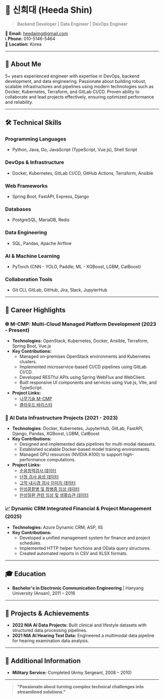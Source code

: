 

# 👋 신희대 (Heeda Shin)

>  Backend Developer | Data Engineer | DevOps Engineer 

📧 **Email:** heedaimg@gmail.com  
📞 **Phone:** 010-5146-5464  
📍 **Location:** Korea  

---

## 🚀 About Me

5+ years experienced engineer with expertise in DevOps, backend development, and data engineering. Passionate about building robust, scalable infrastructures and pipelines using modern technologies such as Docker, Kubernetes, Terraform, and GitLab CI/CD. Proven ability to collaborate and lead projects effectively, ensuring optimized performance and reliability.

---

## 🛠️ Technical Skills

### Programming Languages
- Python, Java, Go, JavaScript (TypeScript, Vue.js), Shell Script

### DevOps & Infrastructure
- Docker, Kubernetes, GitLab CI/CD, GitHub Actions, Terraform, Ansible

### Web Frameworks
- Spring Boot, FastAPI, Express, Django

### Databases
- PostgreSQL, MariaDB, Redis

### Data Engineering
- SQL, Pandas, Apache Airflow

### AI & Machine Learning
- PyTorch (CNN - YOLO, Paddle; ML - XGBoost, LGBM, CatBoost)

### Collaboration Tools
- Git CLI, GitLab, GitHub, Jira, Slack, JupyterHub

---

## 💼 Career Highlights

### 🌐 M-CMP: Multi-Cloud Managed Platform Development (2023 - Present)
- **Technologies:** OpenStack, Kubernetes, Docker, Ansible, Terraform, Spring Boot, Vue.js
- **Key Contributions:**
  - Managed on-premises OpenStack environments and Kubernetes clusters.
  - Implemented microservice-based CI/CD pipelines using GitLab CI/CD.
  - Developed RESTful APIs using Spring WebFlux and WebClient.
  - Built responsive UI components and services using Vue.js, Vite, and TypeScript.
- **Project Links:**
  - [나무기술 M-CMP](https://www.namutech.co.kr/solution/cloud/smart-dx/)
  - [클라우드 바리스타](https://cloud-barista.github.io/)   

### 🤖 AI Data Infrastructure Projects (2021 - 2023)
- **Technologies:** Docker, Kubernetes, JupyterHub, GitLab, FastAPI, Django, Pandas, XGBoost, LGBM, CatBoost
- **Key Contributions:**
  - Designed and implemented data pipelines for multi-modal datasets.
  - Established scalable Docker-based model training environments.
  - Managed GPU resources (NVIDIA A100) to support high-performance computations.
- **Project Links:**
  - [순음청력검사 데이터](https://aihub.or.kr/aihubdata/data/view.do?dataSetSn=482)
  - [난청 검사 음성 데이터](https://aihub.or.kr/aihubdata/data/view.do?dataSetSn=71393)
  - [고막 내시경 검사 이미지 데이터](https://aihub.or.kr/aihubdata/data/view.do?dataSetSn=71551)
  - [만성콩팥병 및 합병증 임상 데이터](https://aihub.or.kr/aihubdata/data/view.do?dataSetSn=71334)
  - [만성질환 관련 임상 및 생활습관 데이터](https://aihub.or.kr/aihubdata/data/view.do?dataSetSn=71335)


### 📈 Dynamic CRM Integrated Financial & Project Management (2025)
- **Technologies:** Azure Dynamic CRM, ASP, IIS
- **Key Contributions:**
  - Developed a unified management system for finance and project schedules.
  - Implemented HTTP helper functions and OData query structures.
  - Created automated reports in CSV and XLSX formats.

---

## 🎓 Education
- **Bachelor's in Electronic Communication Engineering** | Hanyang University (Ansan), 2011 – 2016

---

## 🏅 Projects & Achievements
- **2022 NIA AI Data Projects:** Built clinical and lifestyle datasets with structured data processing pipelines.
- **2021 NIA AI Hearing Test Data:** Engineered a multimodal data pipeline for hearing examination data analysis.

---

## 📝 Additional Information
- **Military Service:** Completed (Army Sergeant, 2008 – 2010)

---

> **"Passionate about turning complex technical challenges into streamlined solutions."**



<!--
**heeda88/heeda88** is a ✨ _special_ ✨ repository because its `README.md` (this file) appears on your GitHub profile.

Here are some ideas to get you started:

- 🔭 I’m currently working on ...
- 🌱 I’m currently learning ...
- 👯 I’m looking to collaborate on ...
- 🤔 I’m looking for help with ...
- 💬 Ask me about ...
- 📫 How to reach me: ...
- 😄 Pronouns: ...
- ⚡ Fun fact: ...
-->
